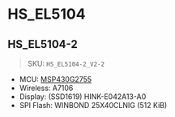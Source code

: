 # HS_EL5104

## HS_EL5104-2

> SKU: `HS_EL5104-2_V2-2`

- MCU: [MSP430G2755](https://www.ti.com/product/MSP430G2755)
- Wireless: A7106
- Display: (SSD1619) HINK-E042A13-A0
- SPI Flash: WINBOND 25X40CLNIG (512 KiB)
